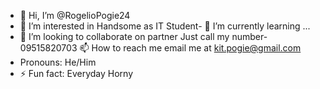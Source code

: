- 👋 Hi, I’m @RogelioPogie24
- 👀 I’m interested in Handsome
as IT Student- 🌱 I’m currently learning ...
- 💞️ I’m looking to collaborate on partner
Just call my number- 09515820703 📫 How to reach me email me at kit.pogie@gmail.com
- Pronouns: He/Him
- ⚡ Fun fact: Everyday Horny

<!---
RogelioPogie24/RogelioPogie24 is a ✨ special ✨ repository because its `README.md` (this file) appears on your GitHub profile.
You can click the Preview link to take a look at your changes.
--->
